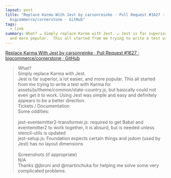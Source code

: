 ```yaml
---
layout: post
title: "Replace Karma With Jest by carsonreinke · Pull Request #1627 ·
  bigcommerce/cornerstone · GitHub"
tags:
  - link
summary: What? ↵ Simply replace Karma with Jest. ↵ Jest is far superior, a lot easier,
  and more popular.  This all started from me trying to write a test with Karma…
---
```


[Replace Karma With Jest by carsonreinke · Pull Request #1627 · bigcommerce/cornerstone · GitHub](https://github.com/bigcommerce/cornerstone/pull/1627)

<blockquote><p>
What?<br>Simply replace Karma with Jest.<br>Jest is far superior, a lot easier, and more popular.  This all started from me trying to write a test with Karma for assets/js/theme/common/state-country.js, but basically could not even get it to work.  Using Jest was simple and easy and definitely appears to be a better direction.<br>Tickets / Documentation<br>Some oddities:<br><br>jest-eventemitter2-transformer.js: required to get Babel and eventemitter2 to work together, it is absurd, but is needed unless stencil-utils is updated<br>jest-setup.js: Foundation expects certain things and jsdom (used by Jest)  has no layout dimensions<br><br>Screenshots (if appropriate)<br>N/A<br>Thanks @jbruni and @martinchuka for helping me solve some very complicated problems.
</p></blockquote>
